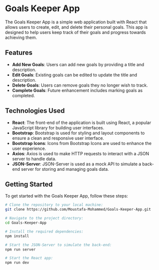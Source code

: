 # Goals Keeper App

The Goals Keeper App is a simple web application built with React that allows users to create, edit, and delete their personal goals. This app is designed to help users keep track of their goals and progress towards achieving them.

## Features

- **Add New Goals**: Users can add new goals by providing a title and description.
- **Edit Goals**: Existing goals can be edited to update the title and description.
- **Delete Goals**: Users can remove goals they no longer wish to track.
- **Complete Goals**: Future enhancement includes marking goals as completed.

## Technologies Used

- **React**: The front-end of the application is built using React, a popular JavaScript library for building user interfaces.
- **Bootstrap**: Bootstrap is used for styling and layout components to ensure a clean and responsive user interface.
- **Bootstrap Icons**: Icons from Bootstrap Icons are used to enhance the user experience.
- **Axios**: Axios is used to make HTTP requests to interact with a JSON server to handle data.
- **JSON-Server**: JSON-Server is used as a mock API to simulate a back-end server for storing and managing goals data.

## Getting Started

To get started with the Goals Keeper App, follow these steps:

```bash
# Clone the repository to your local machine:
git clone https://github.com/Moustafa-Mohammed/Goals-Keeper-App.git

# Navigate to the project directory:
cd Goals-Keeper-App

# Install the required dependencies:
npm install

# Start the JSON-Server to simulate the back-end:
npm run server

# Start the React app:
npm run dev
```
